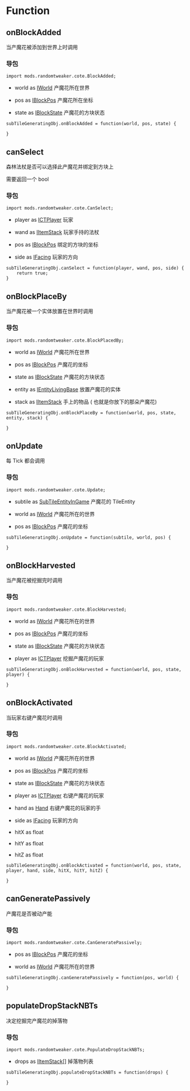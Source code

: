 # Function

## onBlockAdded

当产魔花被添加到世界上时调用

### 导包

```zenscript
import mods.randomtweaker.cote.BlockAdded;
```

* world as [IWorld](https://docs.blamejared.com/1.12/en/Vanilla/World/IWorld/) 产魔花所在世界

* pos as [IBlockPos](https://docs.blamejared.com/1.12/en/Vanilla/World/IBlockPos/) 产魔花所在坐标

* state as [IBlockState](https://docs.blamejared.com/1.12/en/Vanilla/World/IBlockState/) 产魔花的方块状态

```zenscript
subTileGeneratingObj.onBlockAdded = function(world, pos, state) {

}
```

## canSelect

森林法杖是否可以选择此产魔花并绑定到方块上

需要返回一个 bool

### 导包

```zenscript
import mods.randomtweaker.cote.CanSelect;
```

* player
  as [ICTPlayer](https://docs.blamejared.com/1.12/en/Mods/ContentTweaker/Vanilla/Types/Player/ICTPlayer/)
  玩家

* wand as [IItemStack](https://docs.blamejared.com/1.12/en/Vanilla/Items/IItemStack/) 玩家手持的法杖

* pos as [IBlockPos](https://docs.blamejared.com/1.12/en/Vanilla/World/IBlockPos/) 绑定的方块的坐标

* side as [IFacing](https://docs.blamejared.com/1.12/en/Vanilla/World/IFacing/) 玩家的方向

```zenscript
subTileGeneratingObj.canSelect = function(player, wand, pos, side) {
    return true;
}
```

## onBlockPlaceBy

当产魔花被一个实体放置在世界时调用

### 导包

```zenscript
import mods.randomtweaker.cote.BlockPlacedBy;
```

* world as [IWorld](https://docs.blamejared.com/1.12/en/Vanilla/World/IWorld/) 产魔花所在世界

* pos as [IBlockPos](https://docs.blamejared.com/1.12/en/Vanilla/World/IBlockPos/) 产魔花的坐标

* state as [IBlockState](https://docs.blamejared.com/1.12/en/Vanilla/World/IBlockState/) 产魔花的方块状态

* entity
  as [IEntityLivingBase](https://docs.blamejared.com/1.12/en/Vanilla/Entities/IEntityLivingBase/)
  放置产魔花的实体

* stack as [IItemStack](https://docs.blamejared.com/1.12/en/Vanilla/Items/IItemStack/) 手上的物品 (
  也就是你放下的那朵产魔花)

```zenscript
subTileGeneratingObj.onBlockPlaceBy = function(world, pos, state, entity, stack) {

}
```

## onUpdate

每 Tick 都会调用

### 导包

```zenscript
import mods.randomtweaker.cote.Update;
```

* subtile as [SubTileEntityInGame]() 产魔花的 TileEntity

* world as [IWorld](https://docs.blamejared.com/1.12/en/Vanilla/World/IWorld/) 产魔花所在的世界

* pos as [IBlockPos](https://docs.blamejared.com/1.12/en/Vanilla/World/IBlockPos/) 产魔花的坐标

```zenscript
subTileGeneratingObj.onUpdate = function(subtile, world, pos) {

}
```

## onBlockHarvested

当产魔花被挖掘完时调用

### 导包

```zenscript
import mods.randomtweaker.cote.BlockHarvested;
```

* world as [IWorld](https://docs.blamejared.com/1.12/en/Vanilla/World/IWorld/) 产魔花所在的世界

* pos as [IBlockPos](https://docs.blamejared.com/1.12/en/Vanilla/World/IBlockPos/) 产魔花的坐标

* state as [IBlockState](https://docs.blamejared.com/1.12/en/Vanilla/World/IBlockState/) 产魔花的方块状态

* player
  as [ICTPlayer](https://docs.blamejared.com/1.12/en/Mods/ContentTweaker/Vanilla/Types/Player/ICTPlayer/)
  挖掘产魔花的玩家

```zenscript
subTileGeneratingObj.onBlockHarvested = function(world, pos, state, player) {

}
```

## onBlockActivated

当玩家右键产魔花时调用

### 导包

```zenscript
import mods.randomtweaker.cote.BlockActivated;
```

* world as [IWorld](https://docs.blamejared.com/1.12/en/Vanilla/World/IWorld/) 产魔花所在的世界

* pos as [IBlockPos](https://docs.blamejared.com/1.12/en/Vanilla/World/IBlockPos/) 产魔花的坐标

* state as [IBlockState](https://docs.blamejared.com/1.12/en/Vanilla/World/IBlockState/) 产魔花的方块状态

* player
  as [ICTPlayer](https://docs.blamejared.com/1.12/en/Mods/ContentTweaker/Vanilla/Types/Player/ICTPlayer/)
  右键产魔花的玩家

* hand as [Hand](https://docs.blamejared.com/1.12/en/Mods/ContentTweaker/Vanilla/Types/Player/Hand/)
  右键产魔花的玩家的手

* side as [IFacing](https://docs.blamejared.com/1.12/en/Vanilla/World/IFacing/) 玩家的方向

* hitX as float

* hitY as float

* hitZ as float

```zenscript
subTileGeneratingObj.onBlockActivated = function(world, pos, state, player, hand, side, hitX, hitY, hitZ) {

}
```

## canGeneratePassively

产魔花是否被动产能

### 导包

```zenscript
import mods.randomtweaker.cote.CanGeneratePassively;
```

* pos as [IBlockPos](https://docs.blamejared.com/1.12/en/Vanilla/World/IBlockPos/) 产魔花的坐标

* world as [IWorld](https://docs.blamejared.com/1.12/en/Vanilla/World/IWorld/) 产魔花所在的世界

```zenscript
subTileGeneratingObj.canGeneratePassively = function(pos, world) {

}
```

## populateDropStackNBTs

决定挖掘完产魔花的掉落物

### 导包

```zenscript
import mods.randomtweaker.cote.PopulateDropStackNBTs;
```

* drops as [IItemStack[]](https://docs.blamejared.com/1.12/en/Vanilla/Items/IItemStack/) 掉落物列表

```zenscript
subTileGeneratingObj.populateDropStackNBTs = function(drops) {

}
```
